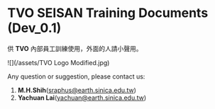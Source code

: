# TVO SEISAN Training Documents \(Dev\_0.1\)

供 **TVO** 內部員工訓練使用，外面的人請小聲用。

![](/assets/TVO Logo Modified.jpg)

Any question or suggestion, please contact us:

1. **M.H.Shih**\(sraphus@earth.sinica.edu.tw\)
2. **Yachuan Lai**\(yachuan@earth.sinica.edu.tw\)




